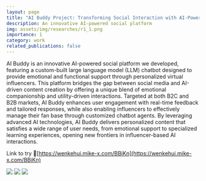 ```yaml
---
layout: page
title: "AI Buddy Project: Transforming Social Interaction with AI-Powered Virtual Influencers [Ongoing!]"
description: An innovative AI-powered social platform
img: assets/img/researches/r1_1.png
importance: 1
category: work
related_publications: false
---
```


AI Buddy is an innovative AI-powered social platform we developed, featuring a custom-built large language model (LLM) chatbot designed to provide emotional and functional support through personalized virtual influencers. This platform bridges the gap between social media and AI-driven content creation by offering a unique blend of emotional companionship and utility-driven interactions. Targeted at both B2C and B2B markets, AI Buddy enhances user engagement with real-time feedback and tailored responses, while also enabling influencers to effectively manage their fan base through customized chatbot agents. By leveraging advanced AI technologies, AI Buddy delivers personalized content that satisfies a wide range of user needs, from emotional support to specialized learning experiences, opening new frontiers in influencer-based AI interactions.

Link to try 🔗[https://wenkehui.mike-x.com/BBiKn](https://wenkehui.mike-x.com/BBiKn)

![](/assets/img/researches/r1_1.png)
![](/assets/img/researches/r1_2.png)
![](/assets/img/researches/r1_3.png)
